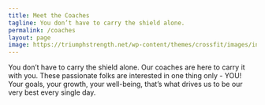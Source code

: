 ```yaml
---
title: Meet the Coaches
tagline: You don’t have to carry the shield alone.
permalink: /coaches
layout: page
image: https://triumphstrength.net/wp-content/themes/crossfit/images/internal-header-bg.jpg
---
```

You don’t have to carry the shield alone. Our coaches are here to carry it with you. These passionate folks are interested in one thing only - YOU! Your goals, your growth, your well-being, that’s what drives us to be our very best every single day.


